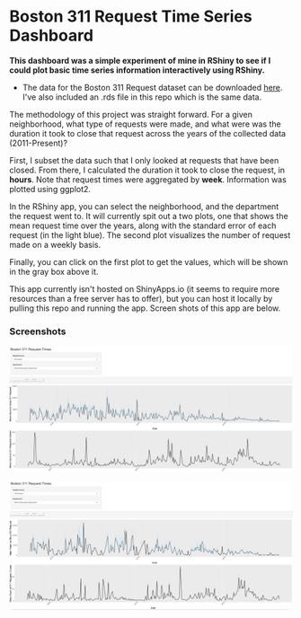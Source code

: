 # Boston 311 Request Time Series Dashboard

**This dashboard was a simple experiment of mine in RShiny to see if I could plot basic time series information interactively using RShiny.**

* The data for the Boston 311 Request dataset can be downloaded [here](https://data.cityofboston.gov/City-Services/311-Service-Requests/awu8-dc52). I've also included an .rds file in this repo which is the same data.

The methodology of this project was straight forward. For a given neighborhood, what type of requests were made, and what were was the duration it took to close that request across the years of the collected data (2011-Present)?

First, I subset the data such that I only looked at requests that have been closed. From there, I calculated the duration it took to close the request, in **hours**. Note that request times were aggregated by **week**. Information was plotted using ggplot2.

In the RShiny app, you can select the neighborhood, and the department the request went to. It will currently spit out a two plots, one that shows the mean request time over the years, along with the standard error of each request (in the light blue). The second plot visualizes the number of request made on a weekly basis.

Finally, you can click on the first plot to get the values, which will be shown in the gray box above it.

This app currently isn't hosted on ShinyApps.io (it seems to require more resources than a free server has to offer), but you can host it locally by pulling this repo and running the app. Screen shots of this app are below.

### Screenshots 
![alt text](https://raw.githubusercontent.com/mjtat/Boston_311_Dashboard/master/images/screen1.png "Screenshot 1")

![alt text](https://raw.githubusercontent.com/mjtat/Boston_311_Dashboard/master/images/screen2.png "Screenshot 2")